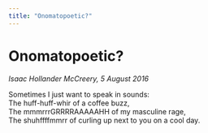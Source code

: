 ```yaml
---
title: "Onomatopoetic?"
---
```


Onomatopoetic?
===

*Isaac Hollander McCreery, 5 August 2016*

Sometimes I just want to speak in sounds:  
The huff-huff-whir of a coffee buzz,  
The mmmrrrGRRRRAAAAAHH of my masculine rage,  
The shuhffffmmrr of curling up next to you on a cool day.
